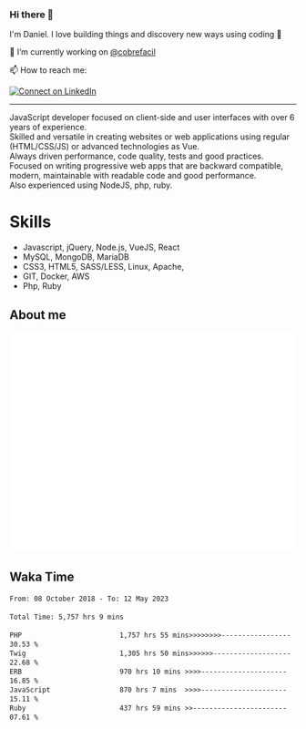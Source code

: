 ### Hi there 👋

I'm Daniel. I love building things and discovery new ways using coding :raised_hands: 

🔭 I’m currently working on [@cobrefacil](https://www.cobrefacil.com.br/)

📫 How to reach me:

[![Connect on LinkedIn](https://img.shields.io/badge/--linkedin?label=LinkedIn&logo=LinkedIn&style=social)](https://www.linkedin.com/in/daniel-cerverizzo/)

---

JavaScript developer focused on client-side and user interfaces with over 6 years of experience.  
Skilled and versatile in creating websites or web applications using regular (HTML/CSS/JS) or advanced technologies as Vue.  
Always driven performance, code quality, tests and good practices.  
 Focused on writing progressive web apps that are backward compatible, modern, maintainable with readable code and good performance.  
Also experienced using NodeJS, php, ruby. 


# Skills

 - Javascript, jQuery, Node.js, VueJS, React
 - MySQL, MongoDB, MariaDB    
 - CSS3, HTML5, SASS/LESS,  Linux, Apache,
 - GIT, Docker, AWS
 - Php, Ruby

## About me

![Metrics](/github-metrics.svg)

## Waka Time

<!--START_SECTION:waka-->

```text
From: 08 October 2018 - To: 12 May 2023

Total Time: 5,757 hrs 9 mins

PHP                        1,757 hrs 55 mins>>>>>>>>-----------------   30.53 %
Twig                       1,305 hrs 50 mins>>>>>>-------------------   22.68 %
ERB                        970 hrs 10 mins >>>>---------------------   16.85 %
JavaScript                 870 hrs 7 mins  >>>>---------------------   15.11 %
Ruby                       437 hrs 59 mins >>-----------------------   07.61 %
```

<!--END_SECTION:waka-->

